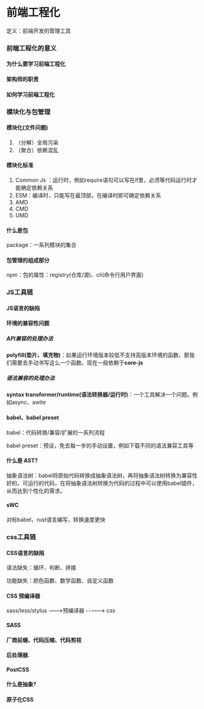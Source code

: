 # 前端工程化

定义：前端开发的管理工具

### 前端工程化的意义

#### 	为什么要学习前端工程化

#### 	架构师的职责

#### 	如何学习前端工程化

### 模块化与包管理

#### 	模块化(文件问题)

1. （分解）全局污染
2. （聚合）依赖混乱    

#### 	模块化标准

1. Common Js ：运行时，例如require语句可以写在if里，必须等代码运行时才能确定依赖关系
2. ESM：编译时，只能写在最顶部，在编译时即可确定依赖关系
3. AMD
4. CMD
5. UMD

#### 	什么是包

package：一系列模块的集合

#### 	包管理的组成部分

npm：包的属性：registry(仓库/源)、cli(命令行用户界面)

### JS工具链

#### JS语言的缺陷

#### 环境的兼容性问题

##### 	API兼容的处理办法

**polyfill(垫片、填充物)**：如果运行环境版本较低不支持高版本环境的函数，那我们需要去手动书写这么一个函数。现在一般依赖于**core-js**

##### 	语法兼容的处理办法

**syntax transformer/runtime(语法转换器/运行时)**：一个工具解决一个问题。例如async、awite

#### babel、babel preset

babel：代码转换/兼容/扩展的一系列流程

babel preset：预设，免去每一步的手动设置，例如下载不同的语法兼容工具等

#### 什么是 AST?

抽象语法树：babel将原始代码转换成抽象语法树，再将抽象语法树转换为兼容性好的，可运行的代码，在将抽象语法树转换为代码的过程中可以使用babel插件，从而达到个性化的需求。

#### sWC

对标babel，rust语言编写，转换速度更快

### css工具链

#### CSS语言的缺陷

语法缺失：循环、判断、拼接

功能缺失：颜色函数、数学函数、自定义函数

#### CSS 预编译器

sass/less/stylus --->预编译器 ----->  css

#### SASS

#### 厂商前缀、代码压缩、代码剪枝

#### 后处理器.

#### PostCSS

#### 什么是抽象?

#### 原子化CSS